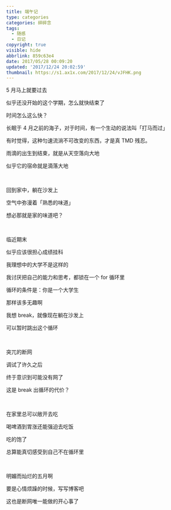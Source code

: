 ```yaml
---
title: 端午记
type: categories
categories: 碎碎念
tags:
  - 随感
  - 日记
copyright: true
visible: hide
abbrlink: 859c63e4
date: 2017/05/28 00:09:20
updated: '2017/12/24 20:02:59'
thumbnail: https://s1.ax1x.com/2017/12/24/vJFHK.png
---
```


5 月马上就要过去

似乎还没开始的这个学期，怎么就快结束了

时间怎么这么快？

<!-- more -->

长眠于 4 月之前的海子，对于时间，有一个生动的说法叫「打马而过」

有时觉得，这种匀速流淌不可改变的东西，才是真 TMD 残忍。

雨滴的出生到结束，就是从天空落向大地

似乎它的宿命就是滴落大地

<br>

回到家中，躺在沙发上

空气中弥漫着「熟悉的味道」

想必那就是家的味道吧？

<br>

临近期末

似乎应该很担心成绩挂科

我理想中的大学不是这样的

我讨厌把自己的能力和思考，都锁在一个 for 循环里

循环的条件是：你是一个大学生

那样该多无趣啊

我想 break，就像现在躺在沙发上

可以暂时跳出这个循环

<br>

突兀的断网

调试了许久之后

终于意识到可能没有网了

这是 break 出循环的代价？

<br>

在家里总可以敞开去吃

喝啤酒到胃涨还能强迫去吃饭

吃的饱了

总算能真切感受到自己不在循环里

<br>

明媚而灿烂的五月啊

要是心情烦躁的时候，写写博客吧

这也是断网唯一能做的开心事了

